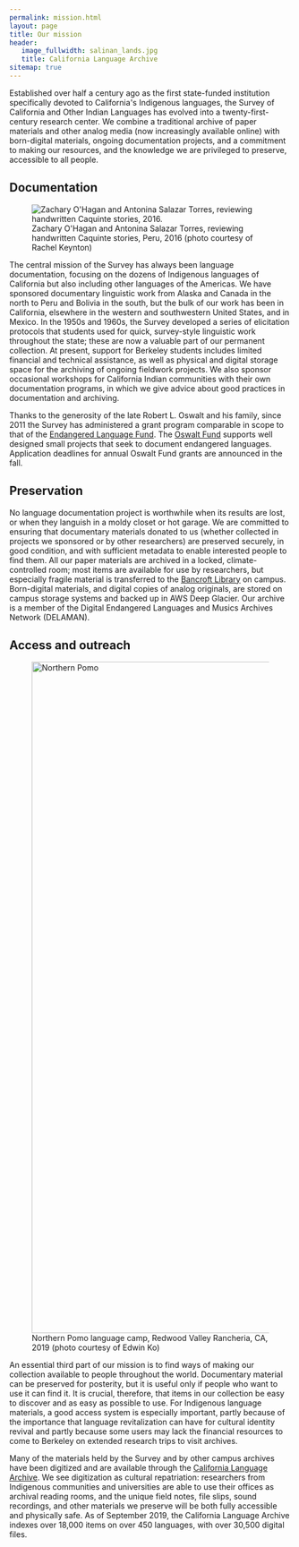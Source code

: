 ```yaml
---
permalink: mission.html
layout: page
title: Our mission
header:
   image_fullwidth: salinan_lands.jpg
   title: California Language Archive
sitemap: true
---
```


Established over half a century ago as the first state-funded institution specifically devoted to California's Indigenous languages, the Survey of California and Other Indian Languages has evolved into a twenty-first-century research center. We combine a traditional archive of paper materials and other analog media (now increasingly available online) with born-digital materials, ongoing documentation projects, and a commitment to making our resources, and the knowledge we are privileged to preserve, accessible to all people.

## Documentation

<div class="image left mission_images">
   <figure class="left mission_fig">
<img src="{{ site.urlimg }}ohagan-salazar.jpg" alt="Zachary O'Hagan and Antonina Salazar Torres, reviewing handwritten Caquinte stories, 2016."/>
<figcaption>Zachary O'Hagan and Antonina Salazar Torres, reviewing handwritten Caquinte stories, Peru, 2016 (photo courtesy of Rachel Keynton)</figcaption>
   </figure>
</div>

The central mission of the Survey has always been language documentation, focusing on the dozens of Indigenous languages of California but also including other languages of the Americas. We have sponsored documentary linguistic work from Alaska and Canada in the north to Peru and Bolivia in the south, but the bulk of our work has been in California, elsewhere in the western and southwestern United States, and in Mexico. In the 1950s and 1960s, the Survey developed a series of elicitation protocols that students used for quick, survey-style linguistic work throughout the state; these are now a valuable part of our permanent collection. At present, support for Berkeley students includes limited financial and technical assistance, as well as physical and digital storage space for the archiving of ongoing fieldwork projects. We also sponsor occasional workshops for California Indian communities with their own documentation programs, in which we give advice about good practices in documentation and archiving.

Thanks to the generosity of the late Robert L. Oswalt and his family, since 2011 the Survey has administered a grant program comparable in scope to that of the [Endangered Language Fund](http://www.endangeredlanguagefund.org/). The [Oswalt Fund](funding.html) supports well designed small projects that seek to document endangered languages. Application deadlines for annual Oswalt Fund grants are announced in the fall.

## Preservation

No language documentation project is worthwhile when its results are lost, or when they languish in a moldy closet or hot garage. We are committed to ensuring that documentary materials donated to us (whether collected in projects we sponsored or by other researchers) are preserved securely, in good condition, and with sufficient metadata to enable interested people to find them.  All our paper materials are archived in a locked, climate-controlled room; most items are available for use by researchers, but especially fragile material is transferred to the [Bancroft Library](http://bancroft.berkeley.edu/) on campus. Born-digital materials, and digital copies of analog originals, are stored on campus storage systems and backed up in AWS Deep Glacier. Our archive is a member of the Digital Endangered Languages and Musics Archives Network (DELAMAN).

## Access and outreach

<div class="image right mission_images">
   <figure class="right mission_fig">
<img src="{{ site.urlimg }}northern-pomo-workshop-2019.jpg" alt="Northern Pomo" width="1200px"/>
<figcaption>Northern Pomo language camp, Redwood Valley Rancheria, CA, 2019 (photo courtesy of Edwin Ko)</figcaption>
   </figure>
</div>


An essential third part of our mission is to find ways of making our collection available to people throughout the world. Documentary material can be preserved for posterity, but it is useful only if people who want to use it can find it. It is crucial, therefore, that items in our collection be easy to discover and as easy as possible to use. For Indigenous language materials, a good access system is especially important, partly because of the importance that language revitalization can have for cultural identity revival and partly because some users may lack the financial resources to come to Berkeley on extended research trips to visit archives.

Many of the materials held by the Survey and by other campus archives have been digitized and are available through the [California Language Archive](/). We see digitization as cultural repatriation: researchers from Indigenous communities and universities are able to use their offices as archival reading rooms, and the unique field notes, file slips, sound recordings, and other materials we preserve will be both fully accessible and physically safe. As of September 2019, the California Language Archive indexes over 18,000 items on over 450 languages, with over 30,500 digital files.
